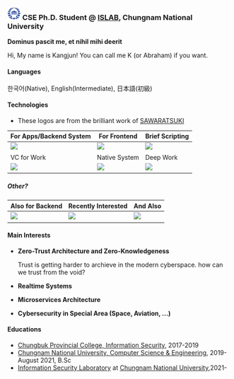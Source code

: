 ### <img src="https://raw.githubusercontent.com/0x00000FF/0x00000FF/master/images.png" height="30" /> CSE Ph.D. Student @ [ISLAB](https://blog.islab.work), Chungnam National University

**Dominus pascit me, et nihil mihi deerit**

Hi, My name is Kangjun! You can call me K (or Abraham) if you want.


#### Languages

한국어(Native), English(Intermediate), 日本語(初級)

#### Technologies
* These logos are from the brilliant work of [SAWARATSUKI](https://github.com/SAWARATSUKI/ServiceLogos)

| For Apps/Backend System| For Frontend| Brief Scripting |
|-----|-----|-----|
| <img src="https://raw.githubusercontent.com/SAWARATSUKI/ServiceLogos/master/C%23/C%23 Purple.png" height="100" />  |  <img src="https://raw.githubusercontent.com/SAWARATSUKI/ServiceLogos/master/TypeScript/TypeScript.png" height="100" /> |  <img src="https://raw.githubusercontent.com/SAWARATSUKI/ServiceLogos/master/Python/Python.png" height="100" />  | 
|VC for Work|Native System|Deep Work|
|<img src="https://raw.githubusercontent.com/SAWARATSUKI/ServiceLogos/master/GitLab/GitLab.png" height="100" />|<img src="https://raw.githubusercontent.com/SAWARATSUKI/ServiceLogos/master/Rust/Rust.png" height="100" />|<img src="https://raw.githubusercontent.com/SAWARATSUKI/ServiceLogos/master/C/C.png" height="100" />|

##### Other?

| Also for Backend | Recently Interested | And Also |
|-----|-----|-----|
|<img src="https://raw.githubusercontent.com/SAWARATSUKI/ServiceLogos/master/Java/Java.png" height="100" />|<img src="https://raw.githubusercontent.com/SAWARATSUKI/ServiceLogos/master/Laravel/Laravel.png" height="100" />|<img src="https://raw.githubusercontent.com/SAWARATSUKI/ServiceLogos/master/FORTRAN/FORTRAN.png" height="100" />|

#### Main Interests
* **Zero-Trust Architecture and Zero-Knowledgeness**

  Trust is getting harder to archieve in the modern cyberspace. how can we trust from the void?

* **Realtime Systems**
 
* **Microservices Architecture**

* **Cybersecurity in Special Area (Space, Aviation, ...)**

#### Educations
* [Chungbuk Provincial College, Information Security](http://www.cpu.ac.kr/), 2017-2019
* [Chungnam National University, Computer Science & Engineering](https://computer.cnu.ac.kr/computer/index.do), 2019-August 2021, B.Sc
* [Information Security Laboratory](https://islab.cnu.ac.kr) at [Chungnam National University](https://computer.cnu.ac.kr/computer/index.do),2021-
